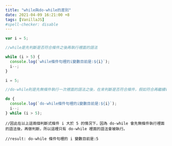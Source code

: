 ```yaml
---
title: "while與do-while的差別"
date: 2021-04-09 16:21:00 +8
tags: [VanillaJS]
#spell-checker: disable
---
```


```js
var i = 5;

//while是先判斷是否符合條件之後再執行裡面的語法

while (i > 5) {
  console.log(`while條件句裡的i變數目前是:${i}`);
  i--;
}
```

```js
i = 5;

//do-while則是先無條件執行一次裡面的語法之後，在來判斷是否符合條件，假如符合再繼續執行裡面的語法

do {
  console.log(`do-while條件句裡的i變數目前是:${i}`);
  i--;
} while (i > 5);
```

`//因此在以上這兩個判斷式條件 i 大於 5 的情況下，因為 do-while 會先無條件執行裡面的語法後，再做判斷，所以這裡只有 do-while 裡面的語法會被執行。`

`//result: do-while 條件句裡的 i 變數目前是:5`

